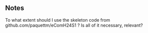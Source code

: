 ## Notes

To what extent should I use the skeleton code from github.com/paquettm/eComH24S1 ? Is all of it necessary, relevant?